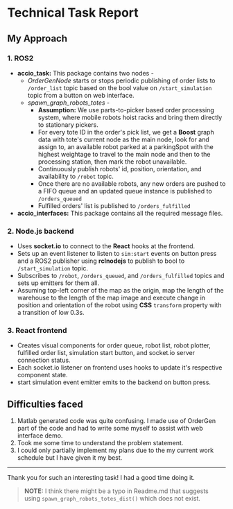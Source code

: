 # Technical Task Report

## My Approach

### 1. ROS2

* **accio_task:** This package contains two nodes -
  * *OrderGenNode* starts or stops periodic publishing of order lists to `/order_list` topic based on the bool value on `/start_simulation` topic from a button on web interface.
  * *spawn_graph_robots_totes* -
    * **Assumption:** We use parts-to-picker based order processing system, where mobile robots hoist racks and bring them directly to stationary pickers.
    * For every tote ID in the order's pick list, we get a **Boost** graph data with tote's current node as the main node, look for and assign to, an available robot parked at a parkingSpot with the highest weightage to travel to the main node and then to the processing station, then mark the robot unavailable.
    * Continuously publish robots' id, position, orientation, and availability to `/robot` topic.
    * Once there are no available robots, any new orders are pushed to a FIFO queue and an updated queue instance is published to `/orders_queued`
    * Fulfilled orders' list is published to `/orders_fulfilled`
* **accio_interfaces:** This package contains all the required message files.

### 2. Node.js backend

* Uses **socket.io** to connect to the **React** hooks at the frontend.
* Sets up an event listener to listen to `sim:start` events on button press and a ROS2 publisher using **rclnodejs** to publish to bool to `/start_simulation` topic.
* Subscribes to `/robot`, `/orders_queued`, and `/orders_fulfilled` topics and sets up emitters for them all.
* Assuming top-left corner of the map as the origin, map the length of the warehouse to the length of the map image and execute change in position and orientation of the robot using **CSS** `transform` property with a transition of low 0.3s.

### 3. React frontend

* Creates visual components for order queue, robot list, robot plotter, fulfilled order list, simulation start button, and socket.io server connection status.
* Each socket.io listener on frontend uses hooks to update it's respective component state.
* start simulation event emitter emits to the backend on button press.

## Difficulties faced

1. Matlab generated code was quite confusing. I made use of OrderGen part of the code and had to write some myself to assist with web interface demo.
2. Took me some time to understand the problem statement.
3. I could only partially implement my plans due to the my current work schedule but I have given it my best.

---
Thank you for such an interesting task! I had a good time doing it.
> **NOTE:**  I think there might be a typo in Readme.md that suggests using `spawn_graph_robots_totes_dist()` which does not exist.
